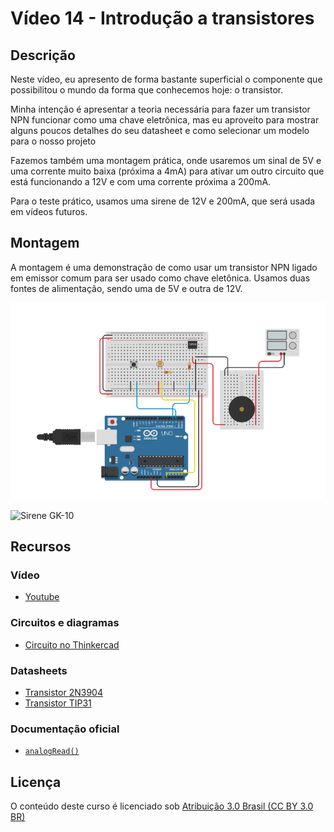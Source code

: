 # Vídeo 14 - Introdução a transistores

## Descrição

Neste vídeo, eu apresento de forma bastante superficial o componente que possibilitou o mundo da forma que conhecemos hoje: o transistor.

Minha intenção é apresentar a teoria necessária para fazer um transistor NPN funcionar como uma chave eletrônica, mas eu aproveito para mostrar alguns poucos detalhes do seu datasheet e como selecionar um modelo para o nosso projeto

Fazemos também uma montagem prática, onde usaremos um sinal de 5V e uma corrente muito baixa (próxima a 4mA) para ativar um outro circuito que está funcionando a 12V e com uma corrente próxima a 200mA.

Para o teste prático, usamos uma sirene de 12V e 200mA, que será usada em vídeos futuros.

## Montagem

A montagem é uma demonstração de como usar um transistor NPN ligado em emissor comum para ser usado como chave eletônica. Usamos duas fontes de alimentação, sendo uma de 5V e outra de 12V.

![Montagem do circuito do vídeo 13](imagens/montagem.png)

![Sirene GK-10](imagens/sirenegk10.png)

## Recursos

### Vídeo

* [Youtube](https://youtu.be/)

### Circuitos e diagramas

* [Circuito no Thinkercad](https://www.tinkercad.com/things/)

### Datasheets

* [Transistor 2N3904](../datasheets/transistor-2n3904.pdf)
* [Transistor TIP31](../datasheets/transistor-tip31.pdf)

### Documentação oficial

* [`analogRead()`](https://www.arduino.cc/reference/en/language/functions/analog-io/analogread/)

## Licença

O conteúdo deste curso é licenciado sob [Atribuição 3.0 Brasil (CC BY 3.0 BR)](https://creativecommons.org/licenses/by/3.0/br)